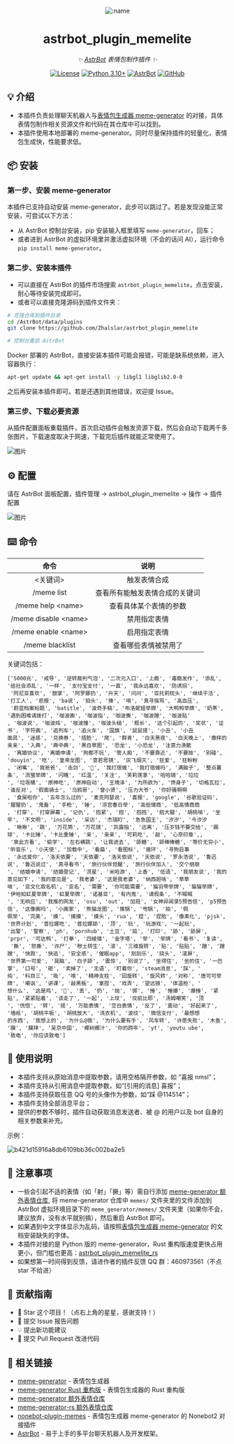 <div align="center">

![:name](https://count.getloli.com/@astrbot_plugin_memelite?name=astrbot_plugin_memelite&theme=minecraft&padding=7&offset=0&align=top&scale=1&pixelated=1&darkmode=auto)

# astrbot_plugin_memelite

_✨ [AstrBot](https://github.com/AstrBotDevs/AstrBot) 表情包制作插件 ✨_  

[![License](https://img.shields.io/badge/License-MIT-green.svg)](https://opensource.org/licenses/MIT)
[![Python 3.10+](https://img.shields.io/badge/Python-3.10%2B-blue.svg)](https://www.python.org/)
[![AstrBot](https://img.shields.io/badge/AstrBot-3.4%2B-orange.svg)](https://github.com/Soulter/AstrBot)
[![GitHub](https://img.shields.io/badge/作者-Zhalslar-blue)](https://github.com/Zhalslar)

</div>

## 💡 介绍

- 本插件负责处理聊天机器人与[表情包生成器 meme-generator](https://github.com/MeetWq/meme-generator) 的对接，具体表情包制作相关资源文件和代码在其仓库中可以找到。
- 本插件使用本地部署的 meme-generator。同时尽量保持插件的轻量化，表情包生成快，性能要求低。

## 📦 安装

### 第一步、安装 meme-generator  

本插件已支持自动安装 meme-generator，此步可以跳过了。若是发现没能正常安装，可尝试以下方法：

- 从 AstrBot 控制台安装，pip 安装输入框里填写 `meme-generator`，回车；
- 或者进到 AstrBot 的虚拟环境里并激活虚拟环境（不会的话问 AI），运行命令 `pip install meme-generator`。

### 第二步、安装本插件

- 可以直接在 AstrBot 的插件市场搜索 `astrbot_plugin_memelite`，点击安装，耐心等待安装完成即可。
- 或者可以直接克隆源码到插件文件夹：

```bash
# 克隆仓库到插件目录
cd /AstrBot/data/plugins
git clone https://github.com/Zhalslar/astrbot_plugin_memelite

# 控制台重启 AstrBot
```

Docker 部署的 AstrBot，直接安装本插件可能会报错，可能是缺系统依赖，进入容器执行：

```bash
apt-get update && apt-get install -y libgl1 libglib2.0-0
```

之后再安装本插件即可。若是还遇到其他错误，欢迎提 Issue。

### 第三步、下载必要资源

从插件配置面板重载插件，首次启动插件会触发资源下载，然后会自动下载两千多张图片，下载速度取决于网速，下载完后插件就能正常使用了。

![图片](https://github.com/user-attachments/assets/8d6c2fb6-3b79-49b0-ba85-eca1d128ca64)

## ⚙️ 配置

请在 AstrBot 面板配置，插件管理 -> astrbot_plugin_memelite -> 操作 -> 插件配置

![图片](https://github.com/user-attachments/assets/fe3c6adf-f210-4d93-9d8c-a06216507f10)

## ⌨️ 命令

| 命令             | 说明                        |
|:---------------:|:---------------------------:|
| \<关键词>        | 触发表情合成          |
| /meme list      | 查看所有能触发表情合成的关键词 |
| /meme help \<name>    | 查看具体某个表情的参数  |
| /meme disable \<name> | 禁用指定表情    |
| /meme enable \<name>  | 启用指定表情    |
| /meme blacklist | 查看哪些表情被禁用了   |

关键词包括：

```plaintext
['5000兆', '戒导', '逆转裁判气泡', '二次元入口', '上瘾', '毒瘾发作', '添乱', '给社会添乱', '一样', '支付宝支付', '一直', '我永远喜欢', '防诱拐',
 '阿尼亚喜欢', '鼓掌', '阿罗娜扔', '升天', '问问', '亚托莉枕头', '继续干活', '打工人', '悲报', 'ba说', '拍头', '揍', '啃', '真寻挨骂', '高血压',
 '蔚蓝档案标题', 'batitle', '波奇手稿', '布洛妮娅举牌', '大鸭鸭举牌', '奶茶', '遇到困难请拨打', '咖波画', '咖波指', '咖波撕', '咖波蹭', '咖波贴'
, '咖波说', '咖波炖', '咖波撞', '咖波头槌', '舰长', '这个引起的', '奖状', '证书', '字符画', '追列车', '追火车', '国旗', '鼠鼠搓', '小丑', '小丑 
面具', '迷惑', '兑换券', '捂脸', '爬', '群青', '白天黑夜', '白天晚上', '像样的亲亲', '入典', '典中典', '黑白草图', '恐龙', '小恐龙', '注意力涣散
, '离婚协议', '离婚申请', '狗都不玩', '管人痴', '不要靠近', '不要按', '别碰', 'douyin', '吃', '皇帝龙图', '意若思镜', '灰飞烟灭', '狂爱', '狂粉粉
, '闭嘴', '我爸爸', '击剑', '🤺', '我打宿傩', '我打宿傩吗', '满脑子', '整点薯条', '流萤举牌', '闪瞎', '红温', '关注', '芙莉莲拿', '哈哈镜', '垃垃
', '垃圾桶', '原神吃', '原神启动', '王境泽', '为所欲为', '馋身子', '切格瓦拉', '谁反对', '假面骑士', '乌鸦哥', '曾小贤', '压力大爷', '你好骚啊啊
, '食屎啦你', '五年怎么过的', '麦克阿瑟说', '喜报', 'google', '谷歌验证码', '猩猩扔', '鬼畜', '手枪', '锤', '凉宫春日举', '高低情商', '低高情商商
, '打穿', '打穿屏幕', '记仇', '抱紧', '抱', '抱抱', '抱大腿', '胡桃啃', '坐牢', '不文明', 'inside', '采访', '杰瑞盯', '急急国王', '汐汐', '今汐汐
, '啾啾', '跳', '万花筒', '万花镜', '凯露指', '远离', '压岁钱不要交给', '踢球', '卡比锤', '卡比重锤', '亲', '亲亲', '可莉吃', '敲', '心奈印章',,
 '泉此方看', '偷学', '左右横跳', '让我进去', '舔糖', '舔棒棒糖', '等价无穷小', '听音乐', '小天使', '加载中', '看扁', '看图标', '循环', '寻狗启事
, '永远爱你', '洛天依要', '天依要', '洛天依说', '天依说', '罗永浩说', '鲁迅说', '鲁迅说过', '真寻看书', '旅行伙伴觉醒', '旅行伙伴加入', '交个朋朋
', '结婚申请', '结婚登记', '流星', '米哈游', '上香', '低语', '我朋友说', '我的意见如下', '我的意见是', '我老婆', '这是我老婆', '纳西妲啃', '草草
啃', '亚文化取名机', '亚名', '需要', '你可能需要', '猫羽雫举牌', '猫猫举牌', '伊地知虹夏举牌', '虹夏举牌', '诺基亚', '有内鬼', '请假条', '不喊喊
', '无响应', '我推的网友', 'osu', 'out', '加班', '女神异闻录5预告信', 'p5预告信', '这像画吗', '小画家', '熊猫龙图', '推锅', '甩锅', '拍', '佩   
佩举', '完美', '摸', '摸摸', '摸头', 'rua', '捏', '捏脸', '像素化', 'pjsk', '世界计划', '普拉娜吃', '普拉娜舔', '顶', '玩', '玩游戏', '一起玩', 
'出警', '警察', 'ph', 'pornhub', '土豆', '捣', '打印', '舔', '舔屏', 'prpr', '可达鸭', '打拳', '四棱锥', '金字塔', '举', '举牌', '看书', '复读',
 '撕', '怒撕', '诈尸', '秽土转生', '滚', '三维旋转', '贴', '贴贴', '蹭', '蹭蹭', '快跑', '快逃', '安全感', '催眠app', '刮刮乐', '挠头', '滚屏', 
'世界第一可爱', '晃脑', '白子舔', '震惊', '别说了', '坐得住', '坐的住', '一巴掌', '口号', '砸', '卖掉了', '无语', '盯着你', 'steam消息', '踩', '
炖', '科目三', '吸', '嗦', '精神支柱', '回旋转', '旋风转', '对称', '唐可可举牌', '嘲讽', '讲课', '敲黑板', '拿捏', '戏弄', '望远镜', '体温枪', '
想什么', '这是鸡', '🐔', '丢', '扔', '抛', '掷', '捶', '捶爆', '爆捶', '紧贴', '紧紧贴着', '该走了', '一起', '上坟', '坟前比耶', '汤姆嘲笑', '顶
', '恍惚', '转', '搓', '万能表情', '空白表情', '反了', '震动', '好起来了', '墙纸', '胡桃平板', '胡桃放大', '洗衣机', '波纹', '微信支付', '最想想
的东西', '我想上的', '为什么@我', '为什么要有手', '风车转', '许愿失败', '木鱼', '膜', '膜拜', '吴京中国', '椰树椰汁', '你的跨年', 'yt', 'youtu ube', 
'致电', '你应该致电']
```

## 🐔 使用说明

- 本插件支持从原始消息中提取参数，请用空格隔开参数，如 “喜报 nmsl”；
- 本插件支持从引用消息中提取参数，如“[引用的消息] 喜报”；
- 本插件支持获取任意 QQ 号的头像作为参数，如“踩 @114514”；
- 本插件支持全部消息平台；
- 提供的参数不够时，插件自动获取消息发送者、被 @ 的用户以及 bot 自身的相关参数来补充。

示例：

![b421d15916a8db6109bb36c002ba2e5](https://github.com/user-attachments/assets/ec15b5f7-eec2-4552-814d-60dcc4196713)

## 📌 注意事项

- 一些会引起不适的表情（如「射」「撅」等）需自行添加 [meme-generator 额外表情仓库](https://github.com/MemeCrafters/meme-generator-contrib),
  将 meme-generator 仓库中 `memes/` 文件夹里的文件添加到 AstrBot 虚拟环境目录下的 `meme_generator/memes/` 文件夹里（如果你不会，建议放弃，没有水平就别搞），然后重启 AstrBot 即可。
- 如果遇到中文字体显示为乱码，请按照[表情包生成器 meme-generator](https://github.com/MeetWq/meme-generator) 的文档安装缺失的字体。
- 本插件对接的是 Python 版的 meme-generator，Rust 重构版速度更快占用更小，但门槛也更高：[astrbot_plugin_memelite_rs](https://github.com/Zhalslar/astrbot_plugin_memelite_rs)
- 如果想第一时间得到反馈，请进作者的插件反馈 QQ 群：460973561（不点 star 不给进）

## 👥 贡献指南

- 🌟 Star 这个项目！（点右上角的星星，感谢支持！）
- 🐛 提交 Issue 报告问题
- 💡 提出新功能建议
- 🔧 提交 Pull Request 改进代码

## 🔗 相关链接

- [meme-generator](https://github.com/MemeCrafters/meme-generator) - 表情包生成器
- [meme-generator Rust 重构版](https://github.com/MemeCrafters/meme-generator-rs) - 表情包生成器的 Rust 重构版
- [meme-generator 额外表情仓库](https://github.com/MemeCrafters/meme-generator-contrib)
- [meme-generator-rs 额外表情仓库](https://github.com/MemeCrafters/meme-generator-contrib-rs)
- [nonebot-plugin-memes](https://github.com/MemeCrafters/nonebot-plugin-memes) - 表情包生成器 meme-generator 的 Nonebot2 对接插件
- [AstrBot](https://astrbot.app/) - 易于上手的多平台聊天机器人及开发框架。
